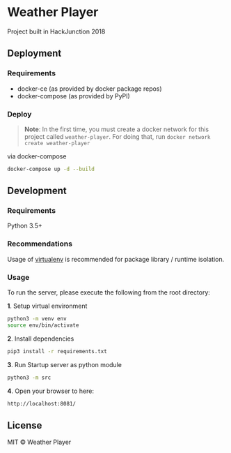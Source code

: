 # Weather Player

Project built in HackJunction 2018

## Deployment

### Requirements
- docker-ce (as provided by docker package repos)
- docker-compose (as provided by PyPI)

### Deploy

> **Note**: In the first time, you must create a docker network for this project called `weather-player`. For doing that, run `docker network create weather-player`

via docker-compose

```bash
docker-compose up -d --build
```

## Development

### Requirements
Python 3.5+

### Recommendations
Usage of [virtualenv](https://realpython.com/blog/python/python-virtual-environments-a-primer/) is recommended for package library / runtime isolation.

### Usage
To run the server, please execute the following from the root directory:

**1**. Setup virtual environment

```bash
python3 -m venv env
source env/bin/activate
```

**2**. Install dependencies

```bash
pip3 install -r requirements.txt
```

**3**. Run Startup server as python module

```bash
python3 -m src
```

**4**. Open your browser to here:

```bash
http://localhost:8081/
```

## License

MIT © Weather Player
